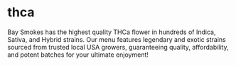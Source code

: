 # thca
Bay Smokes has the highest quality THCa flower in hundreds of Indica, Sativa, and Hybrid strains. Our menu features legendary and exotic strains sourced from trusted local USA growers, guaranteeing quality, affordability, and potent batches for your ultimate enjoyment!
